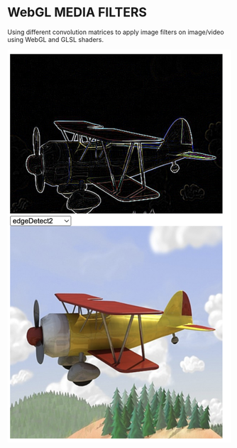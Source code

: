 # WebGL MEDIA FILTERS

Using different convolution matrices to apply image filters on image/video using WebGL and GLSL shaders.

![](images/example.png)
